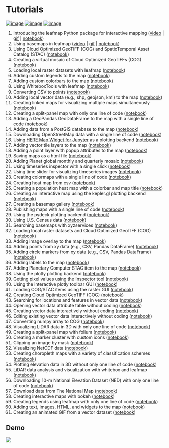 # Tutorials

[![image](https://colab.research.google.com/assets/colab-badge.svg)](https://gishub.org/leafmap-colab)
[![image](https://mybinder.org/badge_logo.svg)](https://gishub.org/leafmap-binder)
[![image](https://mybinder.org/badge_logo.svg)](https://gishub.org/leafmap-binder)

1. Introducing the leafmap Python package for interactive mapping ([video](https://youtu.be/-UPt7x3Gn60) | [gif](https://i.imgur.com/2pRxunR.gif) | [notebook](https://leafmap.org/notebooks/01_leafmap_intro))
2. Using basemaps in leafmap ([video](https://youtu.be/uylpjbDZesY) | [gif](https://youtu.be/-lOo-vxjrDM) | [notebook](https://leafmap.org/notebooks/02_using_basemaps))
3. Using Cloud Optimized GeoTIFF (COG) and SpatioTemporal Asset Catalog (STAC) ([notebook](https://leafmap.org/notebooks/03_cog_stac))
4. Creating a virtual mosaic of Cloud Optimized GeoTIFFs (COG) ([notebook](https://leafmap.org/notebooks/04_cog_mosaic))
5. Loading local raster datasets with leafmap ([notebook](https://leafmap.org/notebooks/05_load_raster))
6. Adding custom legends to the map ([notebook](https://leafmap.org/notebooks/06_legend))
7. Adding custom colorbars to the map ([notebook](https://leafmap.org/notebooks/07_colorbar))
8. Using WhiteboxTools with leafmap ([notebook](https://leafmap.org/notebooks/08_whitebox))
9. Converting CSV to points ([notebook](https://leafmap.org/notebooks/09_csv_to_points))
10. Adding local vector data (e.g., shp, geojson, kml) to the map ([notebook](https://leafmap.org/notebooks/10_add_vector))
11. Creating linked maps for visualizing multiple maps simultaneously ([notebook](https://leafmap.org/notebooks/11_linked_maps))
12. Creating a split-panel map with only one line of code ([notebook](https://leafmap.org/notebooks/12_split_map))
13. Adding a GeoPandas GeoDataFrame to the map with a single line of code ([notebook](https://leafmap.org/notebooks/13_geopandas/))
14. Adding data from a PostGIS database to the map ([notebook](https://leafmap.org/notebooks/14_postgis))
15. Downloading OpenStreetMap data with a single line of code ([notebook](https://leafmap.org/notebooks/15_openstreetmap))
16. Using [HERE Map Widget for Jupyter](https://github.com/heremaps/here-map-widget-for-jupyter) as a plotting backend ([notebook](https://leafmap.org/notebooks/16_heremap))
17. Adding vector tile layers to the map ([notebook](https://leafmap.org/notebooks/17_vector_tile_layer))
18. Adding a point layer with popup attributes to the map ([notebook](https://leafmap.org/notebooks/18_point_layer))
19. Saving maps as a html file ([notebook](https://leafmap.org/notebooks/19_map_to_html))
20. Adding Planet global monthly and quarterly mosaic ([notebook](https://leafmap.org/notebooks/20_planet_imagery))
21. Using timeseries inspector with a single click ([notebook](https://leafmap.org/notebooks/21_ts_inspector))
22. Using time slider for visualizing timeseries images ([notebook](https://leafmap.org/notebooks/22_time_slider))
23. Creating colormaps with a single line of code ([notebook](https://leafmap.org/notebooks/23_colormaps))
24. Creating heat map from csv ([notebook](https://leafmap.org/notebooks/24_heatmap))
25. Creating a population heat map with a colorbar and map title ([notebook](https://leafmap.org/notebooks/25_map_title))
26. Creating an interactive map using the kepler.gl plotting backend ([notebook](https://leafmap.org/notebooks/26_kepler_gl))
27. Creating a basemap gallery ([notebook](https://leafmap.org/notebooks/27_basemap_gallery))
28. Publishing maps with a single line of code ([notebook](https://leafmap.org/notebooks/28_publish_map))
29. Using the pydeck plotting backend ([notebook](https://leafmap.org/notebooks/29_pydeck))
30. Using U.S. Census data ([notebook](https://leafmap.org/notebooks/30_census_data))
31. Searching basemaps with xyzservices ([notebook](https://leafmap.org/notebooks/31_search_basemaps))
32. Loading local raster datasets and Cloud Optimized GeoTIFF (COG) ([notebook](https://leafmap.org/notebooks/32_local_tile))
33. Adding image overlay to the map ([notebook](https://leafmap.org/notebooks/33_image_overlay))
34. Adding points from xy data (e.g., CSV, Pandas DataFrame) ([notebook](https://leafmap.org/notebooks/34_add_points_from_xy))
35. Adding circle markers from xy data (e.g., CSV, Pandas DataFrame) ([notebook](https://leafmap.org/notebooks/35_circle_markers))
36. Adding labels to the map ([notebook](https://leafmap.org/notebooks/36_add_labels))
37. Adding Planetary Computer STAC item to the map ([notebook](https://leafmap.org/notebooks/37_planetary_computer))
38. Using the plotly plotting backend ([notebook](https://leafmap.org/notebooks/38_plotly))
39. Getting pixel values using the Inspector tool ([notebook](https://leafmap.org/notebooks/39_inspector_tool))
40. Using the interactive plotly toolbar GUI ([notebook](https://leafmap.org/notebooks/40_plotly_gui))
41. Loading COG/STAC items using the raster GUI ([notebook](https://leafmap.org/notebooks/41_raster_gui))
42. Creating Cloud Optimized GeoTIFF (COG) ([notebook](https://leafmap.org/notebooks/42_create_cog))
43. Searching for locations and features in vector data ([notebook](https://leafmap.org/notebooks/43_search_control))
44. Opening vector data attribute table without coding ([notebook](https://leafmap.org/notebooks/44_attribute_table))
45. Creating vector data interactively without coding ([notebook](https://leafmap.org/notebooks/45_create_vector))
46. Editing existing vector data interactively without coding ([notebook](https://leafmap.org/notebooks/46_edit_vector))
47. Converting numpy array to COG ([notebook](https://leafmap.org/notebooks/47_numpy_to_cog))
48. Visualizing LiDAR data in 3D with only one line of code ([notebook](https://leafmap.org/notebooks/48_lidar))
49. Creating a split-panel map with folium ([notebook](https://leafmap.org/notebooks/49_split_control))
50. Creating a marker cluster with custom icons ([notebook](https://leafmap.org/notebooks/50_marker_cluster))
51. Clipping an image by mask ([notebook](https://leafmap.org/notebooks/51_clip_image))
52. Visualizing NetCDF data ([notebook](https://leafmap.org/notebooks/52_netcdf/))
53. Creating choropleth maps with a variety of classification schemes ([notebook](https://leafmap.org/notebooks/53_choropleth))
54. Plotting elevation data in 3D without only one line of code ([notebook](https://leafmap.org/notebooks/54_plot_raster))
55. LiDAR data analysis and visualization with whitebox and leafmap ([notebook](https://leafmap.org/notebooks/55_lidar))
56. Downloading 10-m National Elevation Dataset (NED) with only one line of code ([notebook](https://leafmap.org/notebooks/56_download_ned))
57. Download data from The National Map ([notebook](https://leafmap.org/notebooks/57_national_map))
58. Creating interactive maps with bokeh ([notebook](https://leafmap.org/notebooks/58_bokeh))
59. Creating legends using leafmap with only one line of code ([notebook](https://leafmap.org/notebooks/59_create_legend))
60. Adding text, images, HTML, and widgets to the map ([notebook](https://leafmap.org/notebooks/60_add_widget))
61. Creating an animated GIF from a vector dataset ([notebook](https://leafmap.org/notebooks/61_vector_to_gif))

## Demo

![](https://wetlands.io/file/images/leafmap_demo.gif)
